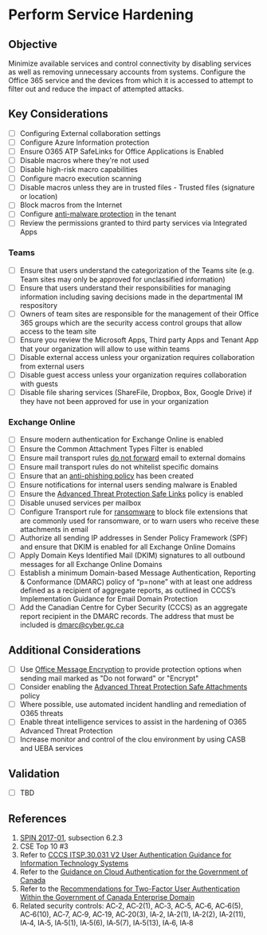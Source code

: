 # Perform Service Hardening

## Objective

Minimize available services and control connectivity by disabling services as well as removing unnecessary accounts from systems. Configure the Office 365 service and the devices from which it is accessed to attempt to filter out and reduce the impact of attempted attacks.

## Key Considerations

* [ ] Configuring  External collaboration settings
* [ ] Configure Azure Information protection
* [ ] Ensure O365 ATP SafeLinks for Office Applications is Enabled
* [ ] Disable macros where they're not used
* [ ] Disable high-risk macro capabilities
* [ ] Configure macro execution scanning
* [ ] Disable macros unless they are in trusted files - Trusted files (signature or location)
* [ ] Block macros from the Internet
* [ ] Configure [anti-malware protection](https://docs.microsoft.com/en-us/microsoft-365/security/office-365-security/anti-malware-protection?view=o365-worldwide) in the tenant
* [ ] Review the permissions granted to third party services via Integrated Apps

### Teams

* [ ] Ensure that users understand the categorization of the Teams site (e.g. Team sites may only be approved for unclassified information)
* [ ] Ensure that users understand their responsibilities for managing information including saving decisions made in the departmental IM respository
* [ ] Owners of team sites are responsible for the management of their Office 365 groups which are the security access control groups that allow access to the team site
* [ ] Ensure you review the Microsoft Apps, Third party Apps and Tenant App that your organization will allow to use within teams
* [ ] Disable external access unless your organization requires collaboration from external users
* [ ] Disable guest access unless your organization requires collaboration with guests
* [ ] Disable file sharing services (ShareFile, Dropbox, Box,  Google Drive) if they have not been approved for use in your organization

### Exchange Online

* [ ] Ensure modern authentication for Exchange Online is enabled
* [ ] Ensure the Common Attachment Types Filter is enabled
* [ ] Ensure mail transport rules [do not forward](https://docs.microsoft.com/en-us/microsoft-365/admin/security-and-compliance/secure-your-business-data?view=o365-worldwide#forwarding) email to external domains
* [ ] Ensure mail transport rules do not whitelist specific domains
* [ ] Ensure that an [anti-phishing policy](https://docs.microsoft.com/en-us/microsoft-365/admin/security-and-compliance/secure-your-business-data?view=o365-worldwide#8-protect-your-email-from-phishing-attacks) has been created
* [ ] Ensure notifications for internal users sending malware is Enabled
* [ ] Ensure the [Advanced Threat Protection Safe Links](https://docs.microsoft.com/en-us/microsoft-365/admin/security-and-compliance/secure-your-business-data?view=o365-worldwide#10-protect-against-phishing-attacks-with-atp-safe-links) policy is enabled
* [ ] Disable unused services per mailbox
* [ ] Configure Transport rule for [ransomware](https://docs.microsoft.com/en-us/microsoft-365/admin/security-and-compliance/secure-your-business-data?view=o365-worldwide#ransomware) to block file extensions that are commonly used for ransomware, or to warn users who receive these attachments in email
* [ ] Authorize all sending IP addresses in Sender Policy Framework (SPF) and ensure that DKIM is enabled for all Exchange Online Domains
* [ ] Apply Domain Keys Identified Mail (DKIM) signatures to all outbound messages for all Exchange Online Domains
* [ ] Establish a minimum Domain-based Message Authentication, Reporting & Conformance (DMARC) policy of “p=none” with at least one address defined as a recipient of aggregate reports, as outlined in CCCS’s Implementation Guidance for Email Domain Protection
* [ ] Add the Canadian Centre for Cyber Security (CCCS) as an aggregate report recipient in the DMARC records. The address that must be included is dmarc@cyber.gc.ca

## Additional Considerations

* [ ] Use [Office Message Encryption](https://docs.microsoft.com/en-us/microsoft-365/admin/security-and-compliance/secure-your-business-data?view=o365-worldwide#7-use-office-message-encryption) to provide protection options when sending mail marked as "Do not forward" or "Encrypt"
* [ ] Consider enabling the [Advanced Threat Protection Safe Attachments](https://docs.microsoft.com/en-us/microsoft-365/admin/security-and-compliance/secure-your-business-data?view=o365-worldwide#9-protect-against-malicious-attachments-and-files-with-atp-safe-attachments) policy 
* [ ] Where possible, use automated incident handling and remediation of O365 threats
* [ ] Enable threat intelligence services to assist in the hardening of O365 Advanced Threat Protection
* [ ] Increase monitor and control of the clou environment by using CASB and UEBA services

## Validation

* [ ] TBD

## References

1. [SPIN 2017-01](https://www.canada.ca/en/treasury-board-secretariat/services/access-information-privacy/security-identity-management/direction-secure-use-commercial-cloud-services-spin.html), subsection 6.2.3
2. CSE Top 10 #3
3. Refer to [CCCS ITSP.30.031 V2 User Authentication Guidance for Information Technology Systems](https://cyber.gc.ca/en/guidance/user-authentication-guidance-information-technology-systems-itsp30031-v3)
4. Refer to the [Guidance on Cloud Authentication for the Government of Canada](https://intranet.canada.ca/wg-tg/cagc-angc-eng.asp)
5. Refer to the [Recommendations for Two-Factor User Authentication Within the Government of Canada Enterprise Domain](https://intranet.canada.ca/wg-tg/rtua-rafu-eng.asp)
6. Related security controls: AC‑2, AC‑2(1), AC‑3, AC‑5, AC‑6, AC‑6(5), AC‑6(10), AC‑7, AC‑9, AC‑19, AC‑20(3), IA‑2, IA‑2(1), IA‑2(2), IA‑2(11), IA‑4, IA‑5, IA‑5(1), IA‑5(6), IA‑5(7), IA‑5(13), IA‑6, IA‑8
